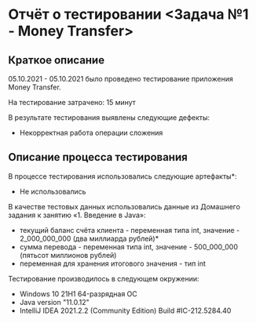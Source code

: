 # Отчёт о тестировании <Задача №1 - Money Transfer>

## Краткое описание

05.10.2021 - 05.10.2021 было проведено тестирование приложения Money Transfer.

На тестирование затрачено: 15 минут

В результате тестирования выявлены следующие дефекты:
* Некорректная работа операции сложения


## Описание процесса тестирования

В процессе тестирования использовались следующие артефакты*:
* Не использовались


В качестве тестовых данных использовались данные из Домашнего задания к занятию «1. Введение в Java»:
* текущий баланс счёта клиента - переменная типа int, значение - 2_000_000_000 (два миллиарда рублей)*
* сумма перевода - переменная типа int, значение - 500_000_000 (пятьсот миллионов рублей)
* переменная для хранения итогового значения - тип int

Тестирование производилось в следующем окружении:
* Windows 10 21H1 64-разрядная ОС
* Java version "11.0.12"
* IntelliJ IDEA 2021.2.2 (Community Edition) Build #IC-212.5284.40
  